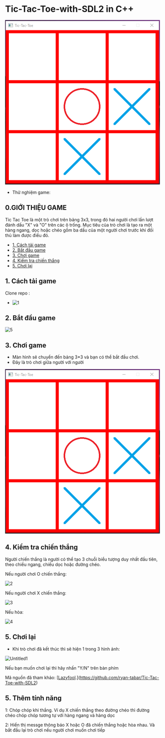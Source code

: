 # Tic-Tac-Toe-with-SDL2 in C++
![Screenshot2](assets/Screenshot2.png?raw=true)
- Thử nghiệm game: 

## 0.GIỚI THIỆU GAME
Tic Tac Toe là một trò chơi trên bảng 3x3, trong đó hai người chơi lần lượt đánh dấu "X" và "O" trên các ô trống. Mục tiêu của trò chơi là tạo ra một hàng ngang, dọc hoặc chéo gồm ba dấu của một người chơi trước khi đối thủ làm được điều đó.

  


- [1. Cách tải game](#1-cách-tải-game)
- [2. Bắt đầu game](#2-bắt-đầu-game)
- [3. Chơi game](#3-chơi-game)
- [4. Kiểm tra chiến thắng](#4-kiểm-tra-chiến-thắng)
- [5. Chơi lại](#5-chơi-)

## 1. Cách tải game
 Clone repo :
- ![1](https://github.com/mrshallow2k5/caro/assets/156581208/641d167e-8654-4212-b201-242f804096ff)


## 2. Bắt đầu game
![5](https://github.com/mrshallow2k5/caro/assets/156581208/8dae281c-a7a8-42bc-b9b0-92670d811eb4)

## 3. Chơi game
- Màn hình sẽ chuyển đến bảng 3*3 và bạn có thể bắt đầu chơi.
- Đây là trò chơi giữa người với người
  
![Screenshot2](assets/Screenshot2.png?raw=true)




## 4. Kiểm tra chiến thắng
Người chiến thắng là người có thể tạo 3 chuỗi biểu tượng duy nhất đầu tiên, theo chiều ngang, chiều dọc hoặc đường chéo.

Nếu người chơi O chiến thắng:

![2](https://github.com/mrshallow2k5/caro/assets/156581208/277db131-a6f7-4d8f-a632-e2f221f2de55)



Nếu người chơi X chiến thắng:

![3](https://github.com/mrshallow2k5/caro/assets/156581208/089616eb-b738-4392-9253-944bae98ed4b)



Nếu hòa:

![4](https://github.com/mrshallow2k5/caro/assets/156581208/d7b21bce-bf33-4435-babe-0faa88cc494a)



## 5. Chơi lại
- Khi trò chơi đã kết thúc thì sẽ hiện 1 trong 3 hình ảnh:

 ![Untitled1](https://github.com/mrshallow2k5/caro/assets/156581208/bdd55df5-410c-4273-8287-13c3af046354)



Nếu bạn muốn chơi lại thì hãy nhấn "Y/N" trên bàn phím 


Mã nguồn đã tham khảo:
[[Lazyfool](https://lazyfoo.net/tutorials/SDL/).](https://github.com/ryan-tabar/Tic-Tac-Toe-with-SDL2)

## 5. Thêm tính năng
1: Chóp chóp khi thắng. Ví dụ X chiến thắng theo đường chéo thì đường chéo chóp chóp tương tự với hàng ngang và hàng dọc

2: Hiển thị messge thông báo X hoặc O đã chiến thắng hoặc hòa nhau. Và bắt đầu lại trò chơi nếu người chơi muốn chơi tiếp

